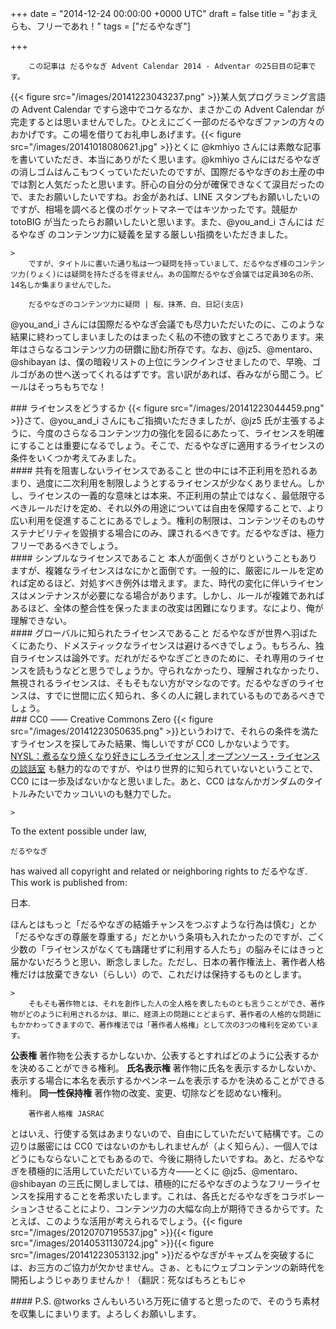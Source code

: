 
+++
date = "2014-12-24 00:00:00 +0000 UTC"
draft = false
title = "おまえらも、フリーであれ！"
tags = ["だるやなぎ"]

+++
>
        この記事は だるやなぎ Advent Calendar 2014 - Adventar の25日目の記事です。

    
{{< figure src="/images/20141223043237.png"  >}}某人気プログラミング言語の Advent Calendar ですら途中でコケるなか、まさかこの Advent Calendar が完走するとは思いませんでした。ひとえにごく一部のだるやなぎファンの方々のおかげです。この場を借りてお礼申しあげます。{{< figure src="/images/20141018080621.jpg"  >}}とくに @kmhiyo さんには素敵な記事を書いていただき、本当にありがたく思います。@kmhiyo さんにはだるやなぎの消しゴムはんこもつくっていただいたのですが、国際だるやなぎのお土産の中では割と人気だったと思います。肝心の自分の分が確保できなくて涙目だったので、またお願いしたいですね。お金があれば、LINE スタンプもお願いしたいのですが、相場を調べると僕のポケットマネーではキツかったです。競艇か totoBIG が当たったらお願いしたいと思います。また、@you_and_i さんには だるやなぎ のコンテンツ力に疑義を呈する厳しい指摘をいただきました。

    >
        ですが、タイトルに書いた通り私は一つ疑問を持っていまして、だるやなぎ様のコンテンツ力(りょく)には疑問を持たざるを得ません。あの国際だるやなぎ会議では定員30名の所、14名しか集まりませんでした。

        だるやなぎのコンテンツ力に疑問 | 桜、抹茶、白、日記(支店)
    
@you_and_i さんには国際だるやなぎ会議でも尽力いただいたのに、このような結果に終わってしまいましたのはまったく私の不徳の致すところであります。来年はさらなるコンテンツ力の研鑽に励む所存です。なお、@jz5、@mentaro、@shibayan は、僕の暗殺リストの上位にランクインさせましたので、早晩、ゴルゴがあの世へ送ってくれるはずです。言い訳があれば、呑みながら聞こう。ビールはそっちもちでな！

<div class="section">
    ### ライセンスをどうするか
    {{< figure src="/images/20141223044459.png"  >}}さて、@you_and_i さんにもご指摘いただきましたが、@jz5 氏が主張するように、今度のさらなるコンテンツ力の強化を図るにあたって、ライセンスを明確にすることは重要になるでしょう。そこで、だるやなぎに適用するライセンスの条件をいくつか考えてみました。

<div class="section">
    #### 共有を阻害しないライセンスであること
    世の中には不正利用を恐れるあまり、過度に二次利用を制限しようとするライセンスが少なくありません。しかし、ライセンスの一義的な意味とは本来、不正利用の禁止ではなく、最低限守るべきルールだけを定め、それ以外の用途については自由を保障することで、より広い利用を促進することにあるでしょう。権利の制限は、コンテンツそのものサステナビリティを毀損する場合にのみ、課されるべきです。だるやなぎは、極力フリーであるべきでしょう。

</div>
<div class="section">
    #### シンプルなライセンスであること
    本人が面倒くさがりということもありますが、複雑なライセンスはなにかと面倒です。一般的に、厳密にルールを定めれば定めるほど、対処すべき例外は増えます。また、時代の変化に伴いライセンスはメンテナンスが必要になる場合があります。しかし、ルールが複雑であればあるほど、全体の整合性を保ったままの改変は困難になります。なにより、俺が理解できない。

</div>
<div class="section">
    #### グローバルに知られたライセンスであること
    だるやなぎが世界へ羽ばたくにあたり、ドメスティックなライセンスは避けるべきでしょう。もちろん、独自ライセンスは論外です。だれがだるやなぎごときのために、それ専用のライセンスを読もうなどと思うでしょうか。守られなかったり、理解されなかったり、無視されるライセンスは、そもそもない方がマシなのです。だるやなぎのライセンスは、すでに世間に広く知られ、多くの人に親しまれているものであるべきでしょう。

</div>
</div>
<div class="section">
    ### CC0 ―― Creative Commons Zero
    {{< figure src="/images/20141223050635.png"  >}}というわけで、それらの条件を満たすライセンスを探してみた結果、悔しいですが CC0 しかないようです。<a href="http://www.catch.jp/oss-license/2013/02/16/nysl/">NYSL：煮るなり焼くなり好きにしろライセンス | オープンソース・ライセンスの談話室</a> も魅力的なのですが、やはり世界的に知られていないということで、CC0 には一歩及ばないかなと思いました。あと、CC0 はなんかガンダムのタイトルみたいでカッコいいのも魅力でした。

    >
        
  
    
  
  
  To the extent possible under law,
  
    だるやなぎ
  has waived all copyright and related or neighboring rights to
  だるやなぎ.
This work is published from:

  日本.

    
ほんとはもっと「だるやなぎの結婚チャンスをつぶすような行為は慎む」とか「だるやなぎの尊厳を尊重する」だとかいう条項も入れたかったのですが、ごく少数の「ライセンスがなくても躊躇せずに利用する人たち」の脳みそにはきっと届かないだろうと思い、断念しました。ただし、日本の著作権法上、著作者人格権だけは放棄できない（らしい）ので、これだけは保持するものとします。

    >
        そもそも著作物とは、それを創作した人の全人格を表したものとも言うことができ、著作物がどのように利用されるかは、単に、経済上の問題にとどまらず、著作者の人格的な問題にもかかわってきますので、著作権法では「著作者人格権」として次の3つの権利を定めています。
**公表権**
著作物を公表するかしないか、公表するとすればどのように公表するかを決めることができる権利。
**氏名表示権**
著作物に氏名を表示するかしないか、表示する場合に本名を表示するかペンネームを表示するかを決めることができる権利。
**同一性保持権**
著作物の改変、変更、切除などを認めない権利。

        著作者人格権 JASRAC
    
とはいえ、行使する気はあまりないので、自由にしていただいて結構です。この辺りは厳密には CC0 ではないのかもしれませんが（よく知らん）、一個人ではどうにもならないことでもあるので、今後に期待したいですね。あと、だるやなぎを積極的に活用していただいている方々――とくに @jz5、@mentaro、@shibayan の三氏に関しましては、積極的にだるやなぎのようなフリーライセンスを採用することを希求いたします。これは、各氏とだるやなぎをコラボレーションさせることにより、コンテンツ力の大幅な向上が期待できるからです。たとえば、このような活用が考えられるでしょう。{{< figure src="/images/20120707195537.jpg"  >}}{{< figure src="/images/20140531130724.jpg"  >}}{{< figure src="/images/20141223053132.jpg"  >}}だるやなぎがキャズムを突破するには、お三方のご協力が欠かせません。さぁ、ともにウェブコンテンツの新時代を開拓しようじゃありませんか！（翻訳：死なばもろともじゃ

<div class="section">
    #### P.S.
    @tworks さんもいろいろ万死に値すると思ったので、そのうち素材を収集しにまいります。よろしくお願いします。

</div>
</div>

